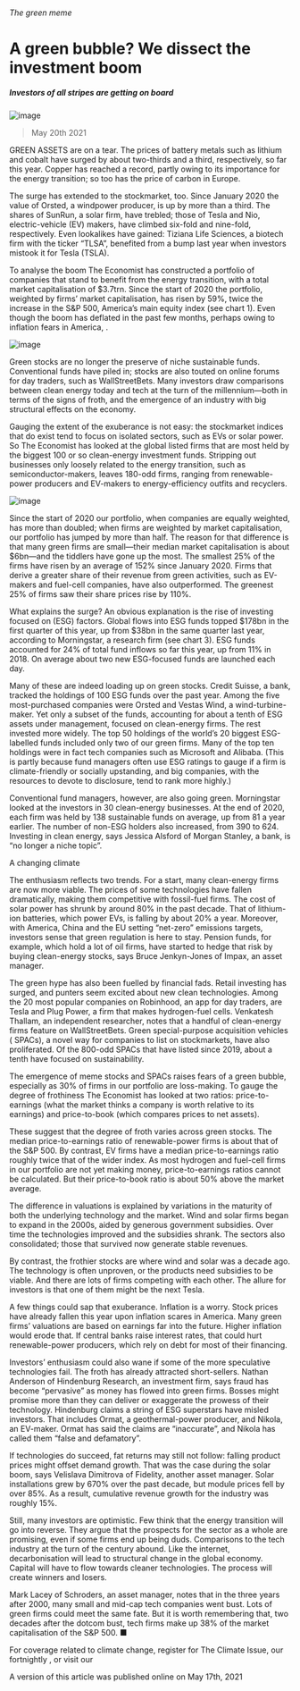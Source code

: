 ###### The green meme
# A green bubble? We dissect the investment boom 
##### Investors of all stripes are getting on board 
![image](images/20210522_fnd001.jpg) 
> May 20th 2021 
GREEN ASSETS are on a tear. The prices of battery metals such as lithium and cobalt have surged by about two-thirds and a third, respectively, so far this year. Copper has reached a record, partly owing to its importance for the energy transition; so too has the price of carbon in Europe.
The surge has extended to the stockmarket, too. Since January 2020 the value of Orsted, a windpower producer, is up by more than a third. The shares of SunRun, a solar firm, have trebled; those of Tesla and Nio, electric-vehicle (EV) makers, have climbed six-fold and nine-fold, respectively. Even lookalikes have gained: Tiziana Life Sciences, a biotech firm with the ticker “TLSA”, benefited from a bump last year when investors mistook it for Tesla (TSLA).

To analyse the boom The Economist has constructed a portfolio of companies that stand to benefit from the energy transition, with a total market capitalisation of $3.7trn. Since the start of 2020 the portfolio, weighted by firms’ market capitalisation, has risen by 59%, twice the increase in the S&amp;P 500, America’s main equity index (see chart 1). Even though the boom has deflated in the past few months, perhaps owing to inflation fears in America, .
![image](images/20210522_fnc261.png) 

Green stocks are no longer the preserve of niche sustainable funds. Conventional funds have piled in; stocks are also touted on online forums for day traders, such as WallStreetBets. Many investors draw comparisons between clean energy today and tech at the turn of the millennium—both in terms of the signs of froth, and the emergence of an industry with big structural effects on the economy.
Gauging the extent of the exuberance is not easy: the stockmarket indices that do exist tend to focus on isolated sectors, such as EVs or solar power. So The Economist has looked at the global listed firms that are most held by the biggest 100 or so clean-energy investment funds. Stripping out businesses only loosely related to the energy transition, such as semiconductor-makers, leaves 180-odd firms, ranging from renewable-power producers and EV-makers to energy-efficiency outfits and recyclers.
![image](images/20210522_fnc267.png) 

Since the start of 2020 our portfolio, when companies are equally weighted, has more than doubled; when firms are weighted by market capitalisation, our portfolio has jumped by more than half. The reason for that difference is that many green firms are small—their median market capitalisation is about $6bn—and the tiddlers have gone up the most. The smallest 25% of the firms have risen by an average of 152% since January 2020. Firms that derive a greater share of their revenue from green activities, such as EV-makers and fuel-cell companies, have also outperformed. The greenest 25% of firms saw their share prices rise by 110%.
What explains the surge? An obvious explanation is the rise of investing focused on  (ESG) factors. Global flows into ESG funds topped $178bn in the first quarter of this year, up from $38bn in the same quarter last year, according to Morningstar, a research firm (see chart 3). ESG funds accounted for 24% of total fund inflows so far this year, up from 11% in 2018. On average about two new ESG-focused funds are launched each day.
Many of these are indeed loading up on green stocks. Credit Suisse, a bank, tracked the holdings of 100 ESG funds over the past year. Among the five most-purchased companies were Orsted and Vestas Wind, a wind-turbine-maker. Yet only a subset of the funds, accounting for about a tenth of ESG assets under management, focused on clean-energy firms. The rest invested more widely. The top 50 holdings of the world’s 20 biggest ESG-labelled funds included only two of our green firms. Many of the top ten holdings were in fact tech companies such as Microsoft and Alibaba. (This is partly because fund managers often use ESG ratings to gauge if a firm is climate-friendly or socially upstanding, and big companies, with the resources to devote to disclosure, tend to rank more highly.)
Conventional fund managers, however, are also going green. Morningstar looked at the investors in 30 clean-energy businesses. At the end of 2020, each firm was held by 138 sustainable funds on average, up from 81 a year earlier. The number of non-ESG holders also increased, from 390 to 624. Investing in clean energy, says Jessica Alsford of Morgan Stanley, a bank, is “no longer a niche topic”.
A changing climate
The enthusiasm reflects two trends. For a start, many clean-energy firms are now more viable. The prices of some technologies have fallen dramatically, making them competitive with fossil-fuel firms. The cost of solar power has shrunk by around 80% in the past decade. That of lithium-ion batteries, which power EVs, is falling by about 20% a year. Moreover, with America, China and the EU setting “net-zero” emissions targets, investors sense that green regulation is here to stay. Pension funds, for example, which hold a lot of oil firms, have started to hedge that risk by buying clean-energy stocks, says Bruce Jenkyn-Jones of Impax, an asset manager.
The green hype has also been fuelled by financial fads. Retail investing has surged, and punters seem excited about new clean technologies. Among the 20 most popular companies on Robinhood, an app for day traders, are Tesla and Plug Power, a firm that makes hydrogen-fuel cells. Venkatesh Thallam, an independent researcher, notes that a handful of clean-energy firms feature on WallStreetBets. Green special-purpose acquisition vehicles ( SPACs), a novel way for companies to list on stockmarkets, have also proliferated. Of the 800-odd SPACs that have listed since 2019, about a tenth have focused on sustainability.
The emergence of meme stocks and SPACs raises fears of a green bubble, especially as 30% of firms in our portfolio are loss-making. To gauge the degree of frothiness The Economist has looked at two ratios: price-to-earnings (what the market thinks a company is worth relative to its earnings) and price-to-book (which compares prices to net assets).
These suggest that the degree of froth varies across green stocks. The median price-to-earnings ratio of renewable-power firms is about that of the S&amp;P 500. By contrast, EV firms have a median price-to-earnings ratio roughly twice that of the wider index. As most hydrogen and fuel-cell firms in our portfolio are not yet making money, price-to-earnings ratios cannot be calculated. But their price-to-book ratio is about 50% above the market average.
The difference in valuations is explained by variations in the maturity of both the underlying technology and the market. Wind and solar firms began to expand in the 2000s, aided by generous government subsidies. Over time the technologies improved and the subsidies shrank. The sectors also consolidated; those that survived now generate stable revenues.
By contrast, the frothier stocks are where wind and solar was a decade ago. The technology is often unproven, or the products need subsidies to be viable. And there are lots of firms competing with each other. The allure for investors is that one of them might be the next Tesla.
A few things could sap that exuberance. Inflation is a worry. Stock prices have already fallen this year upon inflation scares in America. Many green firms’ valuations are based on earnings far into the future. Higher inflation would erode that. If central banks raise interest rates, that could hurt renewable-power producers, which rely on debt for most of their financing.
Investors’ enthusiasm could also wane if some of the more speculative technologies fail. The froth has already attracted short-sellers. Nathan Anderson of Hindenburg Research, an investment firm, says fraud has become “pervasive” as money has flowed into green firms. Bosses might promise more than they can deliver or exaggerate the prowess of their technology. Hindenburg claims a string of ESG superstars have misled investors. That includes Ormat, a geothermal-power producer, and Nikola, an EV-maker. Ormat has said the claims are “inaccurate”, and Nikola has called them “false and defamatory”.
If technologies do succeed, fat returns may still not follow: falling product prices might offset demand growth. That was the case during the solar boom, says Velislava Dimitrova of Fidelity, another asset manager. Solar installations grew by 670% over the past decade, but module prices fell by over 85%. As a result, cumulative revenue growth for the industry was roughly 15%.
Still, many investors are optimistic. Few think that the energy transition will go into reverse. They argue that the prospects for the sector as a whole are promising, even if some firms end up being duds. Comparisons to the tech industry at the turn of the century abound. Like the internet, decarbonisation will lead to structural change in the global economy. Capital will have to flow towards cleaner technologies. The process will create winners and losers.
Mark Lacey of Schroders, an asset manager, notes that in the three years after 2000, many small and mid-cap tech companies went bust. Lots of green firms could meet the same fate. But it is worth remembering that, two decades after the dotcom bust, tech firms make up 38% of the market capitalisation of the S&amp;P 500. ■
For coverage related to climate change, register for The Climate Issue, our fortnightly , or visit our 
A version of this article was published online on May 17th, 2021
